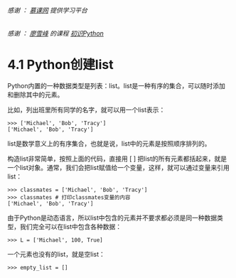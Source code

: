 ###### 感谢 ： [慕课网](https://www.imooc.com "慕课网-程序员的梦工厂") 提供学习平台
###### 感谢 ： [廖雪峰](https://www.imooc.com/u/292120/courses?sort=publish "廖雪峰的课程") 的课程 [初识Python]( https://www.imooc.com/learn/177 "初识Python")

# 4.1 Python创建list

Python内置的一种数据类型是列表：list。list是一种有序的集合，可以随时添加和删除其中的元素。 

比如，列出班里所有同学的名字，就可以用一个list表示：

    >>> ['Michael', 'Bob', 'Tracy']
    ['Michael', 'Bob', 'Tracy']

list是数学意义上的有序集合，也就是说，list中的元素是按照顺序排列的。

构造list非常简单，按照上面的代码，直接用 [ ] 把list的所有元素都括起来，就是一个list对象。通常，我们会把list赋值给一个变量，这样，就可以通过变量来引用list：

    >>> classmates = ['Michael', 'Bob', 'Tracy']
    >>> classmates # 打印classmates变量的内容
    ['Michael', 'Bob', 'Tracy']

由于Python是动态语言，所以list中包含的元素并不要求都必须是同一种数据类型，我们完全可以在list中包含各种数据：

    >>> L = ['Michael', 100, True]

一个元素也没有的list，就是空list：

    >>> empty_list = []


